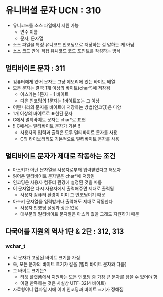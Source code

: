 # 유니버셜 문자 UCN : 310
- 유니코드를 소스 파일에서 지원 가능
  - 변수 이름
  - 문자, 문자열
- 소스 파일을 특정 유니코드 인코딩으로 저장하는 걸 말하는 게 아님
- 소스 코드 안에 직접 유니코드 코드 포인트를 작성하는 방식

## 멀티바이트 문자 : 311
- 컴퓨터에게 있어 문자는 그냥 메모리에 있는 바이트 배열
- 모든 문자는 결국 1개 이상의 바이트(char*)에 저장됨
  - 아스키는 1문자 = 1 바이트
  - 다은 인코딩의 1문자는 1바이트또는 그 이상
- 어떤 나라의 문자를 바이트에 저장하는 방법(인코딩)은 다양
- 1개 이상의 바이트로 표현된 문자
- C에서 멀티바이트 문자는 char*로 표현
- !!  C에서는 멀티바이트 문자가 기본  !!
  - 사용자의 입력과 출력은 모두 멀티바이트 문자를 사용
  - C의 라이브러리도 기본적으로 멀티바이트 문자를 사용
  
## 멀티바이트 문자가 제대로 작동하는 조건
- 아스키가 아닌 문자열을 사용자로부터 입력받았다고 해보자
- 읽어온 멀티바이트 문자열은 char*에 저장됨
- 인코딩은 사용자 컴퓨터 환경에 설정된 것을 따름
- 이 문자열은 다시 사용자에세 출력해주면 제대로 출력됨
  - 사용자 컴퓨터 환경이 이미 그 인코딩이기 때문
- 아스키 문자열을 입력받거나 출력해도 제대로 작동한다
  - 사용자 인코딩 설정과 상관 없음
  - 대부분의 멀티바이트 문자열은 아스키 값을 그래도 지원하기 때문
  
## 다국어를 지원의 역사 1탄 & 2탄 : 312, 313
### wchar_t
- 각 문자가 고정된 바이트 크기를 가짐
- 즉, 모든 문자의 바이트 크기가 같음 (멀티 바이트 문자와 다름)
- 그 바이트 크기는?
  - 타겟 플랫폼에서 지원하는 모든 인코딩 중 가장 큰 문자를 담을 수 있어야 함
  - 이걸 만족하는 것은 사실상 UTF-32(4 바이트)
- 자료형이니 컴파일 시에 이미 인코딩과 바이트 크기가 정해짐
